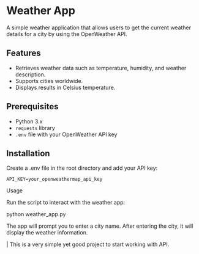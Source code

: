 # Weather App

A simple weather application that allows users to get the current weather details for a city by using the OpenWeather API.

## Features

- Retrieves weather data such as temperature, humidity, and weather description.
- Supports cities worldwide.
- Displays results in Celsius temperature.

## Prerequisites

- Python 3.x
- `requests` library
- `.env` file with your OpenWeather API key

## Installation

Create a .env file in the root directory and add your API key:

    API_KEY=your_openweathermap_api_key

Usage

Run the script to interact with the weather app:

python weather_app.py

The app will prompt you to enter a city name. After entering the city, it will display the weather information.

| This is a very simple yet good project to start working with API.
